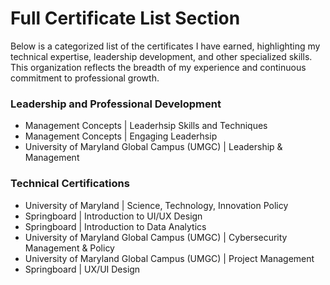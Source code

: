 # Full Certificate List Section

Below is a categorized list of the certificates I have earned, highlighting my technical expertise, leadership development, and other specialized skills. This organization reflects the breadth of my experience and continuous commitment to professional growth.

<h3>Leadership and Professional Development</h3>

- Management Concepts | Leaderhsip Skills and Techniques
- Management Concepts | Engaging Leaderhsip
- University of Maryland Global Campus (UMGC) | Leadership & Management

<h3>Technical Certifications</h3>

- University of Maryland | Science, Technology, Innovation Policy
- Springboard | Introduction to UI/UX Design
- Springboard | Introduction to Data Analytics
- University of Maryland Global Campus (UMGC) | Cybersecurity Management & Policy
- University of Maryland Global Campus (UMGC) | Project Management
- Springboard | UX/UI Design

